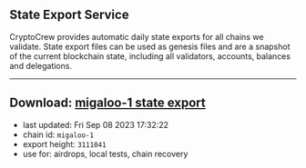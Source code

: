 ## State Export Service
CryptoCrew provides automatic daily state exports for all chains we validate. State export files can be used as genesis files and are a snapshot of the current blockchain state, including all validators, accounts, balances and delegations.

---
**Download: [migaloo-1 state export](https://dl.ccvalidators.com/SERVICE/migaloo/migaloo-1_export_3111041.json)**
---

- last updated: Fri Sep 08 2023 17:32:22
- chain id: `migaloo-1`
- export height: `3111041`
- use for: airdrops, local tests, chain recovery
